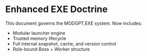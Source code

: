 # Enhanced EXE Doctrine

This document governs the MODGPT.EXE system.
Now includes:
- Modular launcher engine
- Trusted memory lifecycle
- Full internal snapshot, cache, and version control
- Role-bound Boss + Worker structure
